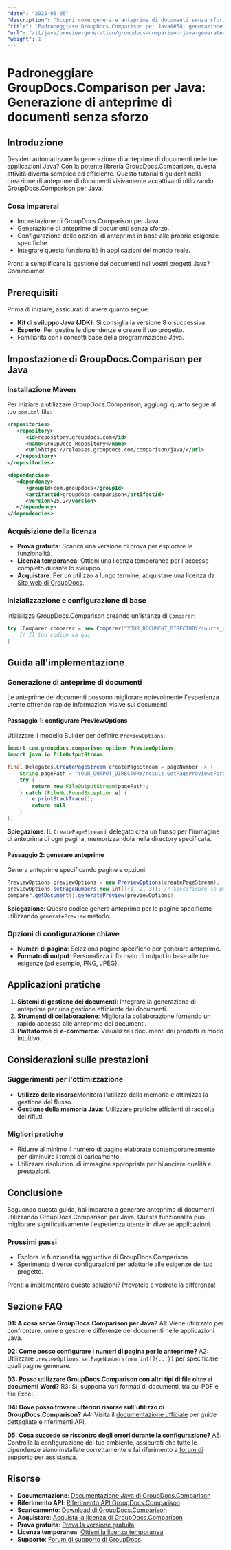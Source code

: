 ```yaml
---
"date": "2025-05-05"
"description": "Scopri come generare anteprime di documenti senza sforzo con GroupDocs.Comparison per Java. Migliora l'esperienza utente della tua applicazione."
"title": "Padroneggiare GroupDocs.Comparison per Java&#58; generazione di anteprime di documenti senza sforzo"
"url": "/it/java/preview-generation/groupdocs-comparison-java-generate-previews/"
"weight": 1
---
```


# Padroneggiare GroupDocs.Comparison per Java: Generazione di anteprime di documenti senza sforzo

## Introduzione

Desideri automatizzare la generazione di anteprime di documenti nelle tue applicazioni Java? Con la potente libreria GroupDocs.Comparison, questa attività diventa semplice ed efficiente. Questo tutorial ti guiderà nella creazione di anteprime di documenti visivamente accattivanti utilizzando GroupDocs.Comparison per Java.

### Cosa imparerai
- Impostazione di GroupDocs.Comparison per Java.
- Generazione di anteprime di documenti senza sforzo.
- Configurazione delle opzioni di anteprima in base alle proprie esigenze specifiche.
- Integrare questa funzionalità in applicazioni del mondo reale.

Pronti a semplificare la gestione dei documenti nei vostri progetti Java? Cominciamo!

## Prerequisiti

Prima di iniziare, assicurati di avere quanto segue:

- **Kit di sviluppo Java (JDK)**: Si consiglia la versione 8 o successiva.
- **Esperto**: Per gestire le dipendenze e creare il tuo progetto.
- Familiarità con i concetti base della programmazione Java.

## Impostazione di GroupDocs.Comparison per Java

### Installazione Maven

Per iniziare a utilizzare GroupDocs.Comparison, aggiungi quanto segue al tuo `pom.xml` file:

```xml
<repositories>
   <repository>
      <id>repository.groupdocs.com</id>
      <name>GroupDocs Repository</name>
      <url>https://releases.groupdocs.com/comparison/java/</url>
   </repository>
</repositories>

<dependencies>
   <dependency>
      <groupId>com.groupdocs</groupId>
      <artifactId>groupdocs-comparison</artifactId>
      <version>25.2</version>
   </dependency>
</dependencies>
```

### Acquisizione della licenza

- **Prova gratuita**: Scarica una versione di prova per esplorare le funzionalità.
- **Licenza temporanea**: Ottieni una licenza temporanea per l'accesso completo durante lo sviluppo.
- **Acquistare**: Per un utilizzo a lungo termine, acquistare una licenza da [Sito web di GroupDocs](https://purchase.groupdocs.com/buy).

### Inizializzazione e configurazione di base

Inizializza GroupDocs.Comparison creando un'istanza di `Comparer`:

```java
try (Comparer comparer = new Comparer("YOUR_DOCUMENT_DIRECTORY/source_document.docx")) {
    // Il tuo codice va qui
}
```

## Guida all'implementazione

### Generazione di anteprime di documenti

Le anteprime dei documenti possono migliorare notevolmente l'esperienza utente offrendo rapide informazioni visive sui documenti.

#### Passaggio 1: configurare PreviewOptions

Utilizzare il modello Builder per definire `PreviewOptions`:

```java
import com.groupdocs.comparison.options.PreviewOptions;
import java.io.FileOutputStream;

final Delegates.CreatePageStream createPageStream = pageNumber -> {
    String pagePath = "YOUR_OUTPUT_DIRECTORY/result-GetPagePreviewsForSourceDocument_" + pageNumber + ".png";
    try {
        return new FileOutputStream(pagePath);
    } catch (FileNotFoundException e) {
        e.printStackTrace();
        return null;
    }
};
```

**Spiegazione**: IL `CreatePageStream` il delegato crea un flusso per l'immagine di anteprima di ogni pagina, memorizzandola nella directory specificata.

#### Passaggio 2: generare anteprime

Genera anteprime specificando pagine e opzioni:

```java
PreviewOptions previewOptions = new PreviewOptions(createPageStream);
previewOptions.setPageNumbers(new int[]{1, 2, 3}); // Specificare le pagine desiderate
comparer.getDocument().generatePreview(previewOptions);
```

**Spiegazione**: Questo codice genera anteprime per le pagine specificate utilizzando `generatePreview` metodo.

### Opzioni di configurazione chiave

- **Numeri di pagina**: Seleziona pagine specifiche per generare anteprime.
- **Formato di output**: Personalizza il formato di output in base alle tue esigenze (ad esempio, PNG, JPEG).

## Applicazioni pratiche

1. **Sistemi di gestione dei documenti**: Integrare la generazione di anteprime per una gestione efficiente dei documenti.
2. **Strumenti di collaborazione**: Migliora la collaborazione fornendo un rapido accesso alle anteprime dei documenti.
3. **Piattaforme di e-commerce**: Visualizza i documenti dei prodotti in modo intuitivo.

## Considerazioni sulle prestazioni

### Suggerimenti per l'ottimizzazione
- **Utilizzo delle risorse**Monitora l'utilizzo della memoria e ottimizza la gestione del flusso.
- **Gestione della memoria Java**: Utilizzare pratiche efficienti di raccolta dei rifiuti.

### Migliori pratiche
- Ridurre al minimo il numero di pagine elaborate contemporaneamente per diminuire i tempi di caricamento.
- Utilizzare risoluzioni di immagine appropriate per bilanciare qualità e prestazioni.

## Conclusione

Seguendo questa guida, hai imparato a generare anteprime di documenti utilizzando GroupDocs.Comparison per Java. Questa funzionalità può migliorare significativamente l'esperienza utente in diverse applicazioni. 

### Prossimi passi
- Esplora le funzionalità aggiuntive di GroupDocs.Comparison.
- Sperimenta diverse configurazioni per adattarle alle esigenze del tuo progetto.

Pronti a implementare queste soluzioni? Provatele e vedrete la differenza!

## Sezione FAQ

**D1: A cosa serve GroupDocs.Comparison per Java?**
A1: Viene utilizzato per confrontare, unire e gestire le differenze dei documenti nelle applicazioni Java.

**D2: Come posso configurare i numeri di pagina per le anteprime?**
A2: Utilizzare `previewOptions.setPageNumbers(new int[]{...})` per specificare quali pagine generare.

**D3: Posso utilizzare GroupDocs.Comparison con altri tipi di file oltre ai documenti Word?**
R3: Sì, supporta vari formati di documenti, tra cui PDF e file Excel.

**D4: Dove posso trovare ulteriori risorse sull'utilizzo di GroupDocs.Comparison?**
A4: Visita il [documentazione ufficiale](https://docs.groupdocs.com/comparison/java/) per guide dettagliate e riferimenti API.

**D5: Cosa succede se riscontro degli errori durante la configurazione?**
A5: Controlla la configurazione del tuo ambiente, assicurati che tutte le dipendenze siano installate correttamente e fai riferimento a [forum di supporto](https://forum.groupdocs.com/c/comparison) per assistenza.

## Risorse

- **Documentazione**: [Documentazione Java di GroupDocs.Comparison](https://docs.groupdocs.com/comparison/java/)
- **Riferimento API**: [Riferimento API GroupDocs.Comparison](https://reference.groupdocs.com/comparison/java/)
- **Scaricamento**: [Download di GroupDocs.Comparison](https://releases.groupdocs.com/comparison/java/)
- **Acquistare**: [Acquista la licenza di GroupDocs.Comparison](https://purchase.groupdocs.com/buy)
- **Prova gratuita**: [Prova la versione gratuita](https://releases.groupdocs.com/comparison/java/)
- **Licenza temporanea**: [Ottieni la licenza temporanea](https://purchase.groupdocs.com/temporary-license/)
- **Supporto**: [Forum di supporto di GroupDocs](https://forum.groupdocs.com/c/comparison)